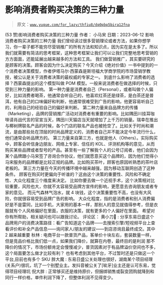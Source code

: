 # 影响消费者购买决策的三种力量

> 原文：[`www.yuque.com/for_lazy/thfiu8/dq0pbp5bira12fna`](https://www.yuque.com/for_lazy/thfiu8/dq0pbp5bira12fna)

<ne-h2 id="8b34e112" data-lake-id="8b34e112"><ne-heading-ext><ne-heading-anchor></ne-heading-anchor><ne-heading-fold></ne-heading-fold></ne-heading-ext><ne-heading-content><ne-text id="u2816520b">(53 赞)影响消费者购买决策的三种力量</ne-text></ne-heading-content></ne-h2> <ne-p id="u70ba67fa" data-lake-id="u70ba67fa"><ne-text id="u0fe8d4e6">作者： 小马宋</ne-text></ne-p> <ne-p id="ub5c2763e" data-lake-id="ub5c2763e"><ne-text id="uc5a92a36">日期：2023-06-12</ne-text></ne-p> <ne-p id="u1648c072" data-lake-id="u1648c072"><ne-text id="u2f5bcbee">影响消费者购买决策的三种力量</ne-text></ne-p> <ne-p id="uc376754e" data-lake-id="uc376754e"><ne-text id="u732a0d23">我们曾经读过很多营销理论或者方法，如果你想学习，你一辈子都不能穷尽营销推广的所有方法和知识点，因为实在是太多了。所以我们就需要有简洁的思考框架，这种思考框架让我们可以让我们完整地思考营销的方方面面，还能延展出越来越多的方法和工具。</ne-text></ne-p> <ne-p id="u82ea2ec4" data-lake-id="u82ea2ec4"><ne-text id="uaf45a67b">我们做营销推广，其实要研究的是顾客的决策。顾客会因为什么决定购买？今天介绍《绝对价值》一书中提到的一个消费者决策模型，作者伊塔马尔·西蒙森是斯坦福大学商学院的市场营销学教授，被公认是关于消费者决策的最权威的专家之一。</ne-text></ne-p> <ne-p id="u7cdb26d7" data-lake-id="u7cdb26d7"><ne-text id="ud896ce34">到底什么影响了消费者的选择？西蒙森提出的这个模型叫做 POM 模型。一般来说消费者在做选择的时候，只受到三种力量的影响。</ne-text></ne-p> <ne-p id="ufdfaefce" data-lake-id="ufdfaefce"><ne-text id="ub79f85cc">第一种力量是消费者自己（Personal），或者叫做个人偏好，比如消费者喝茶，他通常会听自己的，他喜欢红茶还是绿茶，是白茶还是普洱，他有自己的口味偏好和判断，他通常很难受到广告的影响，他更容易听自己的，利用自己的经验自己的偏好来判断。</ne-text></ne-p> <ne-p id="u17a40348" data-lake-id="u17a40348"><ne-text id="u5de73291">第二种力量来自品牌方的传播（Marketing），品牌的营销推广活动对消费者有重要的影响。比如隅田川挂耳咖啡请肖战代言的官宣当天，隅田川天猫店当天就增加了上千万的销量。瑞幸在推出与椰树牌联名产品的时候，各个门店的联名产品也被抢空了。比如关于时尚和潮流，是由那些处在顶层的时尚品牌定义的，消费者自己并不能决定今年流行什么，他们通常会听品牌方的。</ne-text></ne-p> <ne-p id="u80e542dd" data-lake-id="u80e542dd"><ne-text id="u04f2de1b">第三力量来自第三方，也就是他人（Others）。实际购买中，顾客会听信身边朋友、网络上专家、信任的 KOL、评测机构等的意见，从而购买某些品牌或者型号的产品。甚至有一些了解我个人的公号订阅者，他们会因为某个品牌跟小马宋签了咨询合作协议，他们就愿意买这个品牌的，因为他们觉得小马宋服务的品牌都是比较正规的品牌。比如购买茶叶，顾客也原因听熟悉的茶叶店老板的。</ne-text></ne-p> <ne-p id="u76567ed2" data-lake-id="u76567ed2"><ne-text id="u2bad87fc">第三方力量在今天的传播环境中越来越强，因为移动互联网创造了这种条件。</ne-text></ne-p> <ne-p id="uae82e74a" data-lake-id="uae82e74a"><ne-text id="uad328a76">顾客在购买时更偏向于听谁的？这由这个决策的重要性、风险和不确定性、大众化程度三个维度来决定。</ne-text></ne-p> <ne-p id="u11a2ba21" data-lake-id="u11a2ba21"><ne-text id="u0d5febce">比如你要去做一个近视手术，这个决策相对比较重要，风险也大，你就不太容易受品牌方宣传的影响，更愿意去咨询朋友或者专家的意见。</ne-text></ne-p> <ne-p id="u0757de80" data-lake-id="u0757de80"><ne-text id="ua7ef042a">而元气森林气泡水，就 4 块钱，这个决策重要性不高，也没有大风险，你就很容易受到品牌广告的影响。</ne-text></ne-p> <ne-p id="uf100d246" data-lake-id="uf100d246"><ne-text id="u9a115cb6">大众化程度，指的是消费者和别人消费偏好是不是雷同，比如手机，大家用的基本一样，那别人的意见就值得参考，但是衣服就有个人风格偏好在里面，衣服的决策，就有更多的个人偏好在里面。</ne-text></ne-p> <ne-p id="ud77e3eea" data-lake-id="ud77e3eea"><ne-text id="uf2aee382">希望对你有所帮助，相关疑问也可以跟我讨论。</ne-text></ne-p> <ne-hole id="u63d84873" data-lake-id="u63d84873"><ne-card data-card-name="hr" data-card-type="block" id="akhxm" data-event-boundary="card"><ne-p id="u7feb3743" data-lake-id="u7feb3743"><ne-text id="uc7b5607e">评论区：</ne-text></ne-p> <ne-p id="uc4736b6e" data-lake-id="uc4736b6e"><ne-text id="u912355b0">黄小刀🔪 : 分享东易日盛这个品牌用户的消费决策路径：看广告知道这个品牌——去搜索引擎/短视频平台上查看评价和补全产品信息——询问家人/朋友的建议——到店咨询且最终成交。其中 2 越来越重要</ne-text> <ne-text id="u17d93f49">秋林 : 电商平台一款普货产品，客单价十块左右，套装数量一样，但是竞品价格比我们低一点，如果我们降价，就算在内卷，最终目的是利润</ne-text> <ne-text id="u600959dd">那不降价的情况下，市场份额肯定会慢慢减少，普货因素对于有品牌溢价空间也不多，这个局面要怎么做才比较有利？</ne-text> <ne-text id="u5b931e30">也有考虑到其他平台，不过暂时还是只做这一个平台,目前也有多个 SKU</ne-text> <ne-text id="u1a8e4321">胖大魔 : 东易日盛公关处理也很好，湖南某个项目经理(关系户)很坑，坑了一个别墅业主。发抖音被公关了[呲牙]业主还是认可东易，觉得项目经理坑</ne-text> <ne-text id="u66f9fb6f">倪大胖 : 正常够买还是维持原价，但捆绑销售或裂变团购就降到和同行一样价格，单件利润下降了，但整体利润不见得变少。</ne-text></ne-p></ne-card></ne-hole>